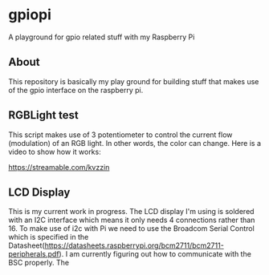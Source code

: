 # gpiopi
A playground for gpio related stuff with my Raspberry Pi

## About

This repository is basically my play ground for building stuff that makes use of the gpio interface on the raspberry pi.

## RGBLight test

This script makes use of 3 potentiometer to control the current flow (modulation) of an RGB light. In other words, the color can change. Here is a video to show how it works:

https://streamable.com/kvzzin

## LCD Display

This is my current work in progress. The LCD display I'm using is soldered with an I2C interface which means it only needs 4 connections rather than 16. To make use of i2c with
Pi we need to use the Broadcom Serial Control which is specified in the Datasheet(https://datasheets.raspberrypi.org/bcm2711/bcm2711-peripherals.pdf). I am currently figuring out how to communicate with the BSC properly. The


